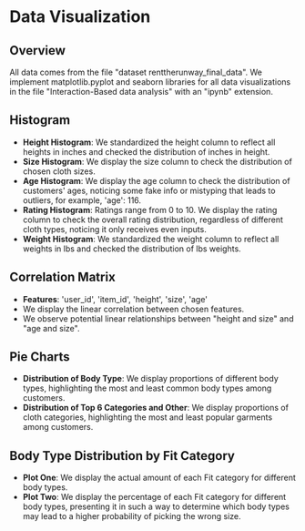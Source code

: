 # Data Visualization

## Overview

All data comes from the file "dataset renttherunway_final_data". We implement matplotlib.pyplot and seaborn libraries for all data visualizations in the file "Interaction-Based data analysis" with an "ipynb" extension.

## Histogram

- **Height Histogram**: We standardized the height column to reflect all heights in inches and checked the distribution of inches in height.
- **Size Histogram**: We display the size column to check the distribution of chosen cloth sizes.
- **Age Histogram**: We display the age column to check the distribution of customers' ages, noticing some fake info or mistyping that leads to outliers, for example, 'age': 116.
- **Rating Histogram**: Ratings range from 0 to 10. We display the rating column to check the overall rating distribution, regardless of different cloth types, noticing it only receives even inputs.
- **Weight Histogram**: We standardized the weight column to reflect all weights in lbs and checked the distribution of lbs weights.

## Correlation Matrix

- **Features**: 'user_id', 'item_id', 'height', 'size', 'age'
- We display the linear correlation between chosen features.
- We observe potential linear relationships between "height and size" and "age and size".

## Pie Charts

- **Distribution of Body Type**: We display proportions of different body types, highlighting the most and least common body types among customers.
- **Distribution of Top 6 Categories and Other**: We display proportions of cloth categories, highlighting the most and least popular garments among customers.

## Body Type Distribution by Fit Category

- **Plot One**: We display the actual amount of each Fit category for different body types.
- **Plot Two**: We display the percentage of each Fit category for different body types, presenting it in such a way to determine which body types may lead to a higher probability of picking the wrong size.
